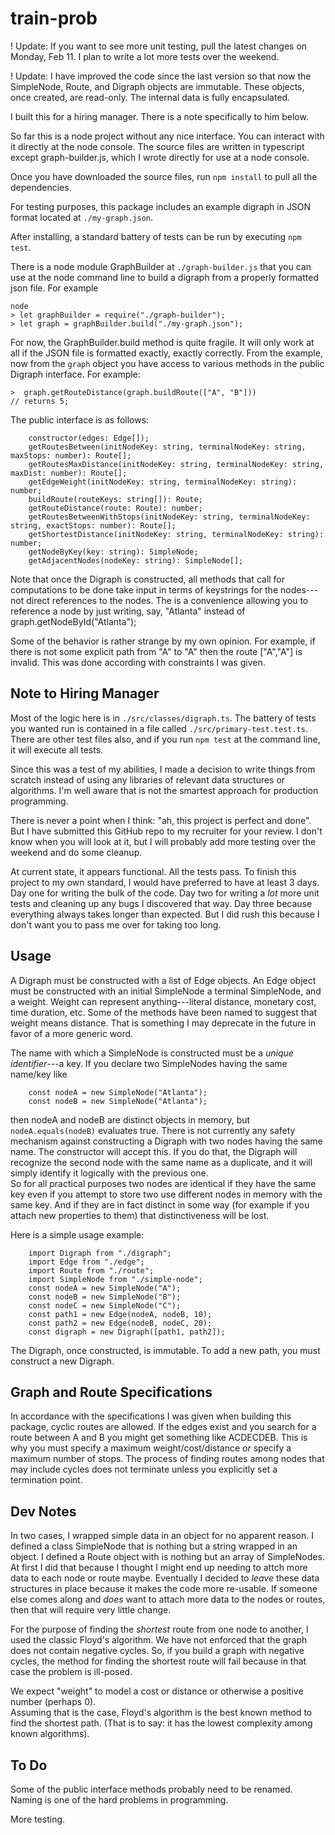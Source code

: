 # train-prob

! Update: If you want to see more unit testing, pull the latest changes on
Monday, Feb 11.  I plan to write a lot more tests over the weekend.  

! Update: I have improved the code since the last version so that now the 
SimpleNode, Route, and Digraph objects are immutable.  These objects, once created, 
are read-only.  The internal data is fully encapsulated.

I built this for a hiring manager.  There is a note specifically to him below.

So far this is a node project without any nice interface.  You can interact with 
it directly at the node console.  The source files are written in typescript except
graph-builder.js, which I wrote directly for use at a node console.

Once you have downloaded the source files, run ```npm install``` to pull all the 
dependencies.

For testing purposes, this package includes an example digraph in JSON format 
located at ```./my-graph.json```.

After installing, a standard battery of tests can be run
by executing ```npm test```.

There is a node module GraphBuilder at ```./graph-builder.js``` that you can use 
at the node command line to build a digraph from a properly formatted json file.
For example

```
node
> let graphBuilder = require("./graph-builder");
> let graph = graphBuilder.build("./my-graph.json");
```

For now, the GraphBuilder.build method is quite fragile.  It will only work at all
if the JSON file is formatted exactly, exactly correctly.  From the 
example, now from the ```graph``` object you have access to various methods in the 
public Digraph interface.  For example:

```
>  graph.getRouteDistance(graph.buildRoute(["A", "B"]))
// returns 5;
```

The public interface is as follows:

```
    constructor(edges: Edge[]);
    getRoutesBetween(initNodeKey: string, terminalNodeKey: string, maxStops: number): Route[];
    getRoutesMaxDistance(initNodeKey: string, terminalNodeKey: string, maxDist: number): Route[];
    getEdgeWeight(initNodeKey: string, terminalNodeKey: string): number;
    buildRoute(routeKeys: string[]): Route;
    getRouteDistance(route: Route): number;
    getRoutesBetweenWithStops(initNodeKey: string, terminalNodeKey: string, exactStops: number): Route[];
    getShortestDistance(initNodeKey: string, terminalNodeKey: string): number;
    getNodeByKey(key: string): SimpleNode;
    getAdjacentNodes(nodeKey: string): SimpleNode[];
```

Note that once the Digraph is constructed, all methods that call for computations to be done 
take input in terms of keystrings for the nodes---not direct references to the nodes.  The is 
a convenience allowing you to reference a node by just writing, say, "Atlanta" instead of graph.getNodeById("Atlanta");

Some of the behavior is rather strange by my own opinion.  For example, if there is 
not some explicit path from "A" to "A" then the route ["A","A"] is invalid.  This was done 
according with constraints I was given.

## Note to Hiring Manager

Most of the logic here is in ```./src/classes/digraph.ts```.  The battery of tests you wanted 
run is contained in a file called ```./src/primary-test.test.ts```.  There are other test files 
also, and if you run ```npm test``` at the command line, it will execute all tests.

Since this was a test of my abilities, I made a decision to write things from scratch instead 
of using any libraries of relevant data structures or algorithms.  I'm well aware that is 
not the smartest approach for production programming.

There is never a point when I think: "ah, this project is perfect and done".  But I have 
submitted this GitHub repo to my recruiter for your review.  I don't know when you will look at it, but
I will probably add more testing over the weekend and do some cleanup.

At current state, it appears functional.  All the tests pass.  To finish this project to my own
standard, I would have preferred to have at least 3 days.  Day one for writing the bulk of the code.  Day two for writing a _lot_ more unit tests and cleaning up any bugs I discovered that way.  Day three because everything always takes longer than expected.  But I did rush this because I don't want you to pass me 
over for taking too long.

## Usage

A Digraph must be constructed with a list of Edge objects.  An Edge object 
must be constructed with an initial SimpleNode a terminal SimpleNode, and a weight.
Weight can represent anything---literal distance, monetary cost, time duration, etc.
Some of the methods have been named to suggest that weight means distance.  That is
something I may deprecate in the future in favor of a more generic word.

The name with which a SimpleNode is constructed must be a _unique identifier_---a key.  If you 
declare two SimpleNodes having the same name/key like
```
    const nodeA = new SimpleNode("Atlanta");
    const nodeB = new SimpleNode("Atlanta");
```
then nodeA and nodeB are distinct objects in memory, but ``nodeA.equals(nodeB)`` evaluates
true.  There is not currently any safety mechanism against constructing a Digraph with 
two nodes having the same name.  The constructor will accept this.  If you do that, 
the Digraph will recognize the second 
node with the same name as a duplicate, and it will simply identify it
logically with the previous one.    
So for all practical purposes two nodes are identical if they have the same key
even if you attempt to store two use different nodes in memory with the same key.
And if they are in fact distinct in some way (for example if you attach new properties to them)
 that distinctiveness will be lost.

Here is a simple usage example:
```
    import Digraph from "./digraph";
    import Edge from "./edge";
    import Route from "./route";
    import SimpleNode from "./simple-node";
    const nodeA = new SimpleNode("A");
    const nodeB = new SimpleNode("B");
    const nodeC = new SimpleNode("C");
    const path1 = new Edge(nodeA, nodeB, 10);
    const path2 = new Edge(nodeB, nodeC, 20);
    const digraph = new Digraph([path1, path2]);
```

The Digraph, once constructed, is immutable.  To add a new path, you must 
construct a new Digraph.

## Graph and Route Specifications

In accordance with the specifications I was given when building this package, 
cyclic routes are allowed.  If the edges exist and you search for a route between 
A and B you might get something like ACDECDEB.  This is why you must specify a 
maximum weight/cost/distance _or_ specify a maximum number of stops.  The process of 
finding routes among nodes that may include cycles does not terminate unless you 
explicitly set a termination point.

## Dev Notes

In two cases, I wrapped simple data in an object for no apparent reason.
I defined a class SimpleNode that is nothing but a string wrapped in an object.
I defined a Route object with is nothing but an array of SimpleNodes.
At first I did that because I thought I might end up needing to attch more data 
to each node or route maybe.  Eventually I decided to _leave_ these data structures in
place because it makes the code more re-usable.  If someone else comes along 
and _does_ want to attach more data to the nodes or routes, then that will require very 
little change.

For the purpose of finding the _shortest_ route from one node to another, I used the 
classic Floyd's algorithm.  We have not enforced that the graph does not contain 
negative cycles.  So, if you build a graph with negative cycles, the method for 
finding the shortest route will fail because in that case the problem is ill-posed.

We expect "weight" to model a cost or distance or otherwise a positive number (perhaps 0).  
Assuming that is the case, Floyd's algorithm is the best known method to find 
the shortest path.  (That is to say: it has the lowest complexity among known algorithms).



## To Do

Some of the public interface methods probably need to be renamed.  Naming is one 
of the hard problems in programming.

More testing.  